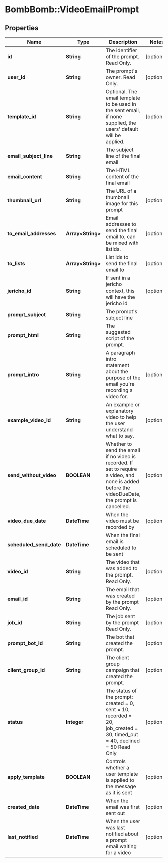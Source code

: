 # BombBomb::VideoEmailPrompt

## Properties
Name | Type | Description | Notes
------------ | ------------- | ------------- | -------------
**id** | **String** | The identifier of the prompt. Read Only. | [optional] 
**user_id** | **String** | The prompt&#39;s owner. Read Only. | [optional] 
**template_id** | **String** | Optional. The email template to be used in the sent email, if none supplied, the users&#39; default will be applied. | [optional] 
**email_subject_line** | **String** | The subject line of the final email | 
**email_content** | **String** | The HTML content of the final email | 
**thumbnail_url** | **String** | The URL of a thumbnail image for this prompt | [optional] 
**to_email_addresses** | **Array&lt;String&gt;** | Email addresses to send the final email to, can be mixed with listIds. | [optional] 
**to_lists** | **Array&lt;String&gt;** | List Ids to send the final email to | [optional] 
**jericho_id** | **String** | If sent in a jericho context, this will have the jericho id | [optional] 
**prompt_subject** | **String** | The prompt&#39;s subject line | 
**prompt_html** | **String** | The suggested script of the prompt. | 
**prompt_intro** | **String** | A paragraph intro statement about the purpose of the email you&#39;re recording a video for. | [optional] 
**example_video_id** | **String** | An example or explanatory video to help the user understand what to say. | [optional] 
**send_without_video** | **BOOLEAN** | Whether to send the email if no video is recorded. If set to require a video, and none is added before the videoDueDate, the prompt is cancelled. | [optional] 
**video_due_date** | **DateTime** | When the video must be recorded by | [optional] 
**scheduled_send_date** | **DateTime** | When the final email is scheduled to be sent | 
**video_id** | **String** | The video that was added to the prompt. Read Only. | [optional] 
**email_id** | **String** | The email that was created by the prompt Read Only. | [optional] 
**job_id** | **String** | The job sent by the prompt Read Only. | [optional] 
**prompt_bot_id** | **String** | The bot that created the prompt. | [optional] 
**client_group_id** | **String** | The client group campaign that created the prompt. | [optional] 
**status** | **Integer** | The status of the prompt: created &#x3D; 0, sent &#x3D; 10, recorded &#x3D; 20, job_created &#x3D; 30, timed_out &#x3D; 40, declined &#x3D; 50 Read Only | [optional] 
**apply_template** | **BOOLEAN** | Controls whether a user template is applied to the message as it is sent | [optional] 
**created_date** | **DateTime** | When the email was first sent out | [optional] 
**last_notified** | **DateTime** | When the user was last notified about a prompt email waiting for a video | [optional] 


